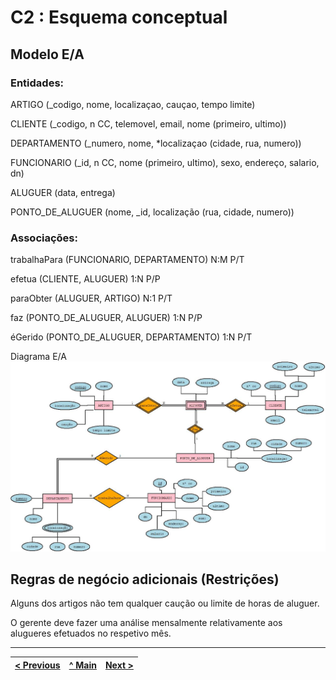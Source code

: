 # C2 : Esquema conceptual

## Modelo E/A

### Entidades:

ARTIGO (_codigo, nome, localizaçao, cauçao, tempo limite) 

CLIENTE (_codigo, n CC, telemovel, email, nome (primeiro, ultimo))

DEPARTAMENTO (_numero, nome, *localizaçao (cidade, rua, numero))

FUNCIONARIO (_id, n CC, nome (primeiro, ultimo), sexo, endereço, salario, dn)

ALUGUER (data, entrega)

PONTO_DE_ALUGUER (nome, _id, localização (rua, cidade, numero))

### Associações:

trabalhaPara (FUNCIONARIO, DEPARTAMENTO) N:M  P/T

efetua (CLIENTE, ALUGUER) 1:N  P/P

paraObter (ALUGUER, ARTIGO) N:1  P/T

faz (PONTO_DE_ALUGUER, ALUGUER) 1:N  P/P

éGerido (PONTO_DE_ALUGUER, DEPARTAMENTO) 1:N  P/T






Diagrama E/A 
![An alternative description](images/DiagramaCorrigido22.jpeg)

## Regras de negócio adicionais (Restrições)
Alguns dos artigos não tem qualquer caução ou limite de horas de aluguer.

O gerente deve fazer uma análise mensalmente relativamente aos alugueres efetuados no respetivo mês. 


---
[< Previous](rebd01.md) | [^ Main](https://github.com/tcm-sibd-g07/SIBD07/) | [Next >](rebd03.md)
:--- | :---: | ---: 
